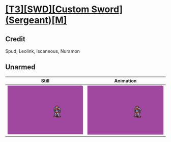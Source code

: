 # [\[T3\]\[SWD\]\[Custom Sword\]\(Sergeant\)\[M\]](../)

## Credit

Spud, Leolink, Iscaneous, Nuramon
	
## Unarmed

| Still | Animation |
| :---: | :-------: |
| ![Unarmed still](./Unarmed_000.png) | ![Unarmed animation](./Unarmed.gif) |
